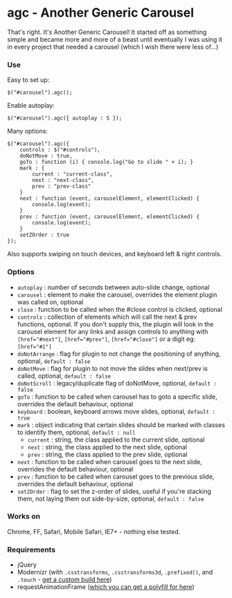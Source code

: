 # agc - Another Generic Carousel

That's right. It's Another Generic Carousel! It started off as something simple and became more and more of a beast until eventually I was using it in every project that needed a carousel (which I wish there were less of...)

### Use

Easy to set up:

```
$("#carousel").agc();
```

Enable autoplay:

```
$("#carousel").agc({ autoplay : 5 });
```

Many options:

```
$("#carousel").agc({
    controls : $("#controls"),
    doNotMove : true,
    goTo : function (i) { console.log("Go to slide " + i); }
    mark : {
        current : "current-class",
        next : "next-class",
        prev : "prev-class"
    }
    next : function (event, carouselElement, elementClicked) {
        console.log(event);
    }
    prev : function (event, carouselElement, elementClicked) {
        console.log(event);
    }
    setZOrder : true
});
```

Also supports swiping on touch devices, and keyboard left & right controls.

### Options

* `autoplay` : number of seconds between auto-slide change, optional
* `carousel` : element to make the carousel, overrides the element plugin was called on, optional
* `close` : function to be called when the #close control is clicked, optional
* `controls` : collection of elements which will call the next & prev functions, optional. If you don't supply this, the plugin will look in the carousel element for any links and assign controls to anything with `[href="#next"]`, `[href="#prev"]`, `[href="#close"]` or a digit eg: `[href="#1"]`
* `doNotArrange` : flag for plugin to not change the positioning of anything, optional, `default : false`
* `doNotMove` : flag for plugin to not move the slides when next/prev is called, optional, `default : false`
* `doNotScroll` : legacy/duplicate flag of doNotMove, optional, `default : false`
* `goTo` : function to be called when carousel has to goto a specific slide, overrides the default behaviour, optional
* `keyboard` : boolean, keyboard arrows move slides, optional, `default : true`
* `mark` : object indicating that certain slides should be marked with classes to identify them, optional, `default : null`
  * `current` : string, the class applied to the current slide, optional
  * `next` : string, the class applied to the next slide, optional
  * `prev` : string, the class applied to the prev slide, optional
* `next` : function to be called when carousel goes to the next slide, overrides the default behaviour, optional
* `prev` : function to be called when carousel goes to the previous slide, overrides the default behaviour, optional
* `setZOrder` : flag to set the z-order of slides, useful if you're stacking them, not laying them out side-by-size, optional, `default : false`

### Works on

Chrome, FF, Safari, Mobile Safari, IE7+ - nothing else tested.


### Requirements

* jQuery
* Modernizr (with `.csstransforms`, `.csstransforms3d`, `.prefixed()`, and `.touch` - [get a custom build here](http://modernizr.com/download/#-csstransforms-csstransforms3d-touch-shiv-cssclasses-prefixed-teststyles-testprop-testallprops-prefixes-domprefixes-load))
* requestAnimationFrame ([which you can get a polyfill for here](https://gist.github.com/paulirish/1579671))